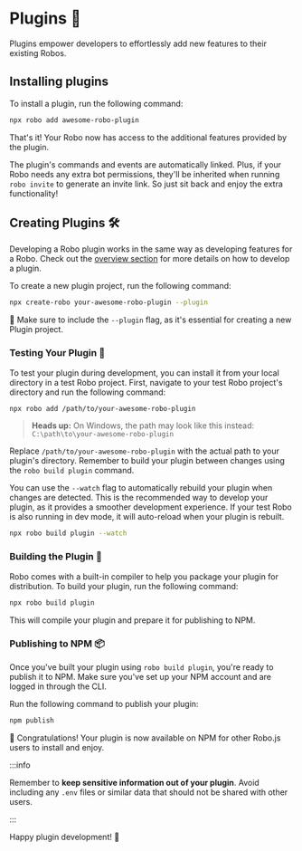 # Plugins 🧩

Plugins empower developers to effortlessly add new features to their existing Robos.

## Installing plugins

To install a plugin, run the following command:

```bash
npx robo add awesome-robo-plugin
```

That's it! Your Robo now has access to the additional features provided by the plugin. 

The plugin's commands and events are automatically linked. Plus, if your Robo needs any extra bot permissions, they'll be inherited when running `robo invite` to generate an invite link. So just sit back and enjoy the extra functionality!

## Creating Plugins 🛠️

Developing a Robo plugin works in the same way as developing features for a Robo. Check out the [overview section](/docs/basics/overview) for more details on how to develop a plugin.

To create a new plugin project, run the following command:

```bash
npx create-robo your-awesome-robo-plugin --plugin
```

🔑 Make sure to include the `--plugin` flag, as it's essential for creating a new Plugin project.

### Testing Your Plugin 🧪

To test your plugin during development, you can install it from your local directory in a test Robo project. First, navigate to your test Robo project's directory and run the following command:

```bash
npx robo add /path/to/your-awesome-robo-plugin
```

> **Heads up:** On Windows, the path may look like this instead: `C:\path\to\your-awesome-robo-plugin`

Replace `/path/to/your-awesome-robo-plugin` with the actual path to your plugin's directory. Remember to build your plugin between changes using the `robo build plugin` command.

You can use the `--watch` flag to automatically rebuild your plugin when changes are detected. This is the recommended way to develop your plugin, as it provides a smoother development experience. If your test Robo is also running in dev mode, it will auto-reload when your plugin is rebuilt.

```bash
npx robo build plugin --watch
```

### Building the Plugin 🔨

Robo comes with a built-in compiler to help you package your plugin for distribution. To build your plugin, run the following command:

```bash
npx robo build plugin
```

This will compile your plugin and prepare it for publishing to NPM.

### Publishing to NPM 📦

Once you've built your plugin using `robo build plugin`, you're ready to publish it to NPM. Make sure you've set up your NPM account and are logged in through the CLI.

Run the following command to publish your plugin:

```bash
npm publish
```

🎉 Congratulations! Your plugin is now available on NPM for other Robo.js users to install and enjoy.

:::info

Remember to **keep sensitive information out of your plugin**. Avoid including any `.env` files or similar data that should not be shared with other users.

:::

Happy plugin development! 🚀

